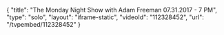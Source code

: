 {
    "title": "The Monday Night Show with Adam Freeman 07.31.2017 - 7 PM",
    "type": "solo",
    "layout": "iframe-static",
    "videoId": "112328452",
    "url": "\/tvpembed\/112328452"
}